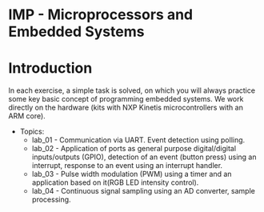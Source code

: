 # IMP - Microprocessors and Embedded Systems

# Introduction
In each exercise, a simple task is solved, on which you will always practice some key basic concept of programming embedded systems. We work directly on the hardware (kits with NXP Kinetis microcontrollers with an ARM core).
+ Topics:
    * lab_01 - Communication via UART. Event detection using polling.
    * lab_02 - Application of ports as general purpose digital/digital inputs/outputs (GPIO), detection of an event (button press) using an interrupt, response to an event using an interrupt handler.
    * lab_03 - Pulse width modulation (PWM) using a timer and an application based on it(RGB LED intensity control).
    * lab_04 - Continuous signal sampling using an AD converter, sample processing.